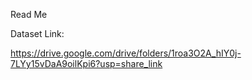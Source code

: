 Read Me


Dataset Link:

https://drive.google.com/drive/folders/1roa3O2A_hIY0j-7LYy15vDaA9oilKpi6?usp=share_link
